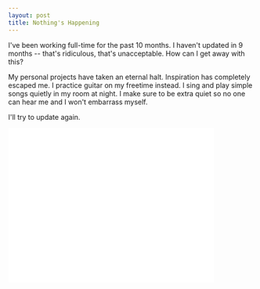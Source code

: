 ```yaml
---
layout: post
title: Nothing's Happening
---
```


I've been working full-time for the past 10 months. I haven't updated in 9 months -- that's ridiculous, that's unacceptable. How can I get away with this?

My personal projects have taken an eternal halt. Inspiration has completely escaped me. I practice guitar on my freetime instead. I sing and play simple songs quietly in my room at night. I make sure to be extra quiet so no one can hear me and I won't embarrass myself.

I'll try to update again.

<iframe width="420" height="315" src="//www.youtube.com/watch?v=mU1UPpeGZdI" frameborder="0" allowfullscreen></iframe>

